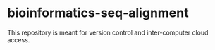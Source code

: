 # bioinformatics-seq-alignment
This repository is meant for version control and inter-computer cloud access.
